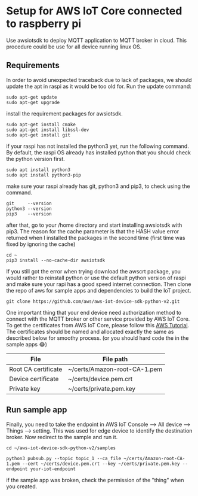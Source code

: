 # Setup for AWS IoT Core connected to raspberry pi
Use awsiotsdk to deploy MQTT application to MQTT broker in cloud. This procedure could be use for all device running linux OS. 
## Requirements
In order to avoid unexpected traceback due to lack of packages, we should update the apt in raspi as it would be too old for. Run the update command:
```
sudo apt-get update
sudo apt-get upgrade
```
install the requirement packages for awsiotsdk.
```
sudo apt-get install cmake
sudo apt-get install libssl-dev
sudo apt-get install git
```
if your raspi has not installed the python3 yet, run the following command. By default, the raspi OS already has installed python that you should check the python version first.
```
sudo apt install python3
sudo apt install python3-pip
```
make sure your raspi already has git, python3 and pip3, to check using the command.
```
git     --version
python3 --version
pip3    --version
```
after that, go to your /home directory and start installing awsiotsdk with pip3. The reason for the cache parameter is that the HASH value error returned when I installed the packages in the second time (first time was fixed by ignoring the cache)
```
cd ~
pip3 install --no-cache-dir awsiotsdk
```

If you still got the error when trying download the awscrt package, you would rather to reinstall python or use the default python version of raspi and make sure your rapi has a good speed internet connection. Then clone the repo of aws for sample apps and dependencies to build the IoT project.
```
git clone https://github.com/aws/aws-iot-device-sdk-python-v2.git
```
One important thing that your end device need authorization method to connect with the MQTT broker or other service provided by AWS IoT Core. To get the certificates from AWS IoT Core, please follow this [AWS Tutorial](https://docs.aws.amazon.com/iot/latest/developerguide/create-iot-resources.html). The certificates should be named and allocated exactly the same as described below for smoothy process. (or you should hard code the in the sample apps 😂)

| File | File path |
| -------- | ------- |
| Root CA certificate | ~/certs/Amazon-root-CA-1.pem |
| Device certificate | ~/certs/device.pem.crt |
| Private key |	~/certs/private.pem.key |
## Run sample app
Finally, you need to take the endpoint in AWS IoT Console --> All device --> Things --> setting. This was used for edge device to identify the destination broker. Now redirect to the sample and run it.
```
cd ~/aws-iot-device-sdk-python-v2/samples

python3 pubsub.py --topic topic_1 --ca_file ~/certs/Amazon-root-CA-1.pem --cert ~/certs/device.pem.crt --key ~/certs/private.pem.key --endpoint your-iot-endpoint
```
if the sample app was broken, check the permission of the "thing" when you created. 